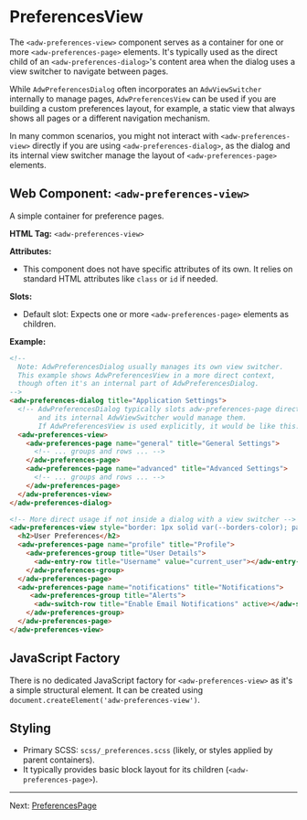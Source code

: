 # PreferencesView

The `<adw-preferences-view>` component serves as a container for one or more `<adw-preferences-page>` elements. It's typically used as the direct child of an `<adw-preferences-dialog>`'s content area when the dialog uses a view switcher to navigate between pages.

While `AdwPreferencesDialog` often incorporates an `AdwViewSwitcher` internally to manage pages, `AdwPreferencesView` can be used if you are building a custom preferences layout, for example, a static view that always shows all pages or a different navigation mechanism.

In many common scenarios, you might not interact with `<adw-preferences-view>` directly if you are using `<adw-preferences-dialog>`, as the dialog and its internal view switcher manage the layout of `<adw-preferences-page>` elements.

## Web Component: `<adw-preferences-view>`

A simple container for preference pages.

**HTML Tag:** `<adw-preferences-view>`

**Attributes:**

*   This component does not have specific attributes of its own. It relies on standard HTML attributes like `class` or `id` if needed.

**Slots:**

*   Default slot: Expects one or more `<adw-preferences-page>` elements as children.

**Example:**

```html
<!--
  Note: AdwPreferencesDialog usually manages its own view switcher.
  This example shows AdwPreferencesView in a more direct context,
  though often it's an internal part of AdwPreferencesDialog.
-->
<adw-preferences-dialog title="Application Settings">
  <!-- AdwPreferencesDialog typically slots adw-preferences-page directly,
       and its internal AdwViewSwitcher would manage them.
       If AdwPreferencesView is used explicitly, it would be like this: -->
  <adw-preferences-view>
    <adw-preferences-page name="general" title="General Settings">
      <!-- ... groups and rows ... -->
    </adw-preferences-page>
    <adw-preferences-page name="advanced" title="Advanced Settings">
      <!-- ... groups and rows ... -->
    </adw-preferences-page>
  </adw-preferences-view>
</adw-preferences-dialog>

<!-- More direct usage if not inside a dialog with a view switcher -->
<adw-preferences-view style="border: 1px solid var(--borders-color); padding: var(--spacing-s);">
  <h2>User Preferences</h2>
  <adw-preferences-page name="profile" title="Profile">
    <adw-preferences-group title="User Details">
      <adw-entry-row title="Username" value="current_user"></adw-entry-row>
    </adw-preferences-group>
  </adw-preferences-page>
  <adw-preferences-page name="notifications" title="Notifications">
     <adw-preferences-group title="Alerts">
      <adw-switch-row title="Enable Email Notifications" active></adw-switch-row>
    </adw-preferences-group>
  </adw-preferences-page>
</adw-preferences-view>
```

## JavaScript Factory

There is no dedicated JavaScript factory for `<adw-preferences-view>` as it's a simple structural element. It can be created using `document.createElement('adw-preferences-view')`.

## Styling

*   Primary SCSS: `scss/_preferences.scss` (likely, or styles applied by parent containers).
*   It typically provides basic block layout for its children (`<adw-preferences-page>`).

---
Next: [PreferencesPage](./preferencespage.md)
